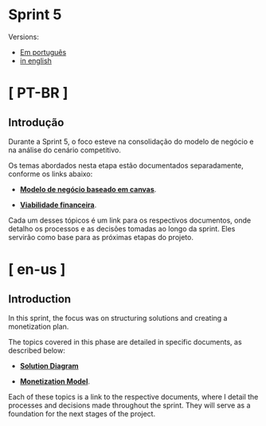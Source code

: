 # Sprint 5

Versions:
- [Em português](#-pt-br-)
- [in english](#-en-us-)

# [ PT-BR ]

## Introdução

Durante a Sprint 5, o foco esteve na consolidação do modelo de negócio e na análise do cenário competitivo.

Os temas abordados nesta etapa estão documentados separadamente, conforme os links abaixo:

- [**Modelo de negócio baseado em canvas**](./pt-br/modelo_negocios.md).

- [**Viabilidade financeira**](./pt-br/modelo_monetizacao.md).

Cada um desses tópicos é um link para os respectivos documentos, onde detalho os processos e as decisões tomadas ao longo da sprint. Eles servirão como base para as próximas etapas do projeto.



# [ en-us ]

## Introduction  

In this sprint, the focus was on structuring solutions and creating a monetization plan.  

The topics covered in this phase are detailed in specific documents, as described below:  

- [**Solution Diagram**](./en/solution_diagram.md)  

- [**Monetization Model**](./en/monetization_plan.md).  

Each of these topics is a link to the respective documents, where I detail the processes and decisions made throughout the sprint. They will serve as a foundation for the next stages of the project.  

